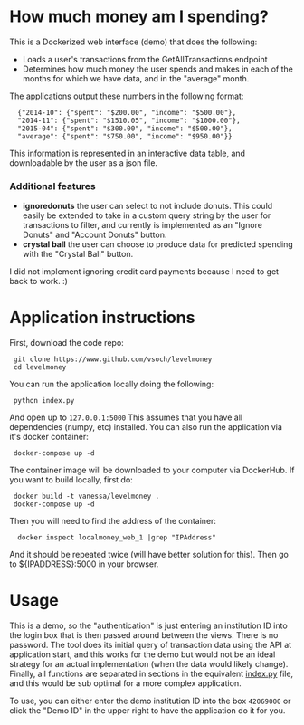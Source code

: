 # How much money am I spending?

This is a Dockerized web interface (demo) that does the following:

- Loads a user's transactions from the GetAllTransactions endpoint
- Determines how much money the user spends and makes in each of the months for which we have data, and in the "average" month.

The applications output these numbers in the following format:


      {"2014-10": {"spent": "$200.00", "income": "$500.00"},
      "2014-11": {"spent": "$1510.05", "income": "$1000.00"},
      "2015-04": {"spent": "$300.00", "income": "$500.00"},
      "average": {"spent": "$750.00", "income": "$950.00"}}

This information is represented in an interactive data table, and downloadable by the user as a json file.

### Additional features
- **ignoredonuts** the user can select to not include donuts. This could easily be extended to take in a custom query string by the user for transactions to filter, and currently is implemented as an "Ignore Donuts" and "Account Donuts" button.
- **crystal ball** the user can choose to produce data for predicted spending with the "Crystal Ball" button.

I did not implement ignoring credit card payments because I need to get back to work. :)


# Application instructions

First, download the code repo:

     git clone https://www.github.com/vsoch/levelmoney
     cd levelmoney

You can run the application locally doing the following:

     python index.py

And open up to `127.0.0.1:5000` This assumes that you have all dependencies (numpy, etc) installed. You can also run the application via it's docker container:

     docker-compose up -d

The container image will be downloaded to your computer via DockerHub. If you want to build locally, first do:

     docker build -t vanessa/levelmoney . 
     docker-compose up -d 

Then you will need to find the address of the container:

      docker inspect localmoney_web_1 |grep "IPAddress"

And it should be repeated twice (will have better solution for this). Then go to ${IPADDRESS}:5000 in your browser.


# Usage

This is a demo, so the "authentication" is just entering an institution ID into the login box that is then passed around between the views. There is no password. The tool does its initial query of transaction data using the API at application start, and this works for the demo but would not be an ideal strategy for an actual implementation (when the data would likely change). Finally, all functions are separated in sections in the equivalent [index.py](index.py) file, and this would be sub optimal for a more complex application.

To use, you can either enter the demo institution ID into the box `42069000` or click the "Demo ID" in the upper right to have the application do it for you.
